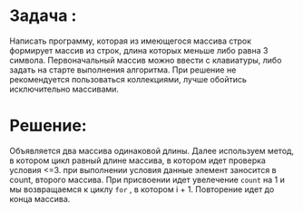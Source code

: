 # Задача :
Написать программу, которая из имеющегося массива строк формирует массив из строк, длина которых меньше либо равна 3 символа. Первоначальный массив можно ввести с клавиатуры, либо задать на старте выполнения алгоритма. При решение не рекомендуется пользоваться коллекциями, лучше обойтись исключительно массивами.

# Решение:
Объявляется два массива одинаковой длины. Далее используем метод, в котором цикл равный длине массива, в котором идет проверка условия <=3. при выполнении условия  данные элемент заносится в count, второго массива. При присвоении идет увелечение `count` на 1 и мы возвращаемся к циклу `for` , в котором i + 1. Повторение идет до конца массива.
